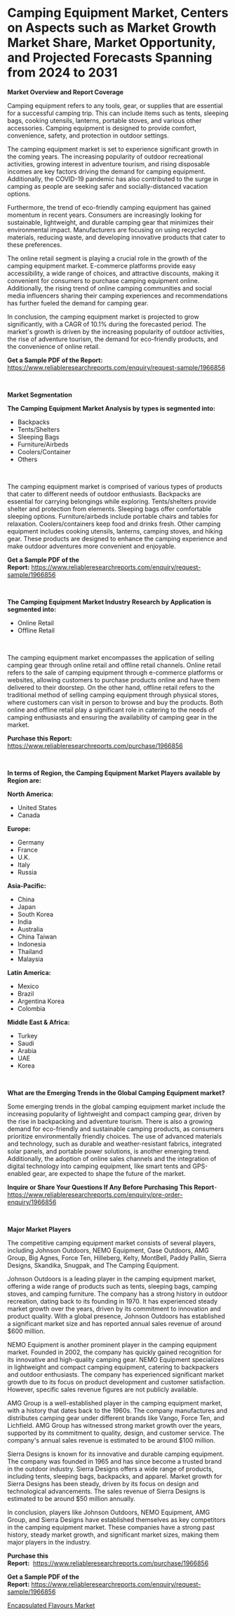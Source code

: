 <p><h1>Camping Equipment Market, Centers on Aspects such as Market Growth Market Share, Market Opportunity, and Projected Forecasts Spanning from 2024 to 2031</h1></p><p><strong>Market Overview and Report Coverage</strong></p>
<p><p>Camping equipment refers to any tools, gear, or supplies that are essential for a successful camping trip. This can include items such as tents, sleeping bags, cooking utensils, lanterns, portable stoves, and various other accessories. Camping equipment is designed to provide comfort, convenience, safety, and protection in outdoor settings.</p><p>The camping equipment market is set to experience significant growth in the coming years. The increasing popularity of outdoor recreational activities, growing interest in adventure tourism, and rising disposable incomes are key factors driving the demand for camping equipment. Additionally, the COVID-19 pandemic has also contributed to the surge in camping as people are seeking safer and socially-distanced vacation options.</p><p>Furthermore, the trend of eco-friendly camping equipment has gained momentum in recent years. Consumers are increasingly looking for sustainable, lightweight, and durable camping gear that minimizes their environmental impact. Manufacturers are focusing on using recycled materials, reducing waste, and developing innovative products that cater to these preferences.</p><p>The online retail segment is playing a crucial role in the growth of the camping equipment market. E-commerce platforms provide easy accessibility, a wide range of choices, and attractive discounts, making it convenient for consumers to purchase camping equipment online. Additionally, the rising trend of online camping communities and social media influencers sharing their camping experiences and recommendations has further fueled the demand for camping gear.</p><p>In conclusion, the camping equipment market is projected to grow significantly, with a CAGR of 10.1% during the forecasted period. The market's growth is driven by the increasing popularity of outdoor activities, the rise of adventure tourism, the demand for eco-friendly products, and the convenience of online retail.</p></p>
<p><strong>Get a Sample PDF of the Report:</strong> <a href="https://www.reliableresearchreports.com/enquiry/request-sample/1966856">https://www.reliableresearchreports.com/enquiry/request-sample/1966856</a></p>
<p>&nbsp;</p>
<p><strong>Market Segmentation</strong></p>
<p><strong>The Camping Equipment Market Analysis by types is segmented into:</strong></p>
<p><ul><li>Backpacks</li><li>Tents/Shelters</li><li>Sleeping Bags</li><li>Furniture/Airbeds</li><li>Coolers/Container</li><li>Others</li></ul></p>
<p>&nbsp;</p>
<p><p>The camping equipment market is comprised of various types of products that cater to different needs of outdoor enthusiasts. Backpacks are essential for carrying belongings while exploring. Tents/shelters provide shelter and protection from elements. Sleeping bags offer comfortable sleeping options. Furniture/airbeds include portable chairs and tables for relaxation. Coolers/containers keep food and drinks fresh. Other camping equipment includes cooking utensils, lanterns, camping stoves, and hiking gear. These products are designed to enhance the camping experience and make outdoor adventures more convenient and enjoyable.</p></p>
<p><strong>Get a Sample PDF of the Report:</strong>&nbsp;<a href="https://www.reliableresearchreports.com/enquiry/request-sample/1966856">https://www.reliableresearchreports.com/enquiry/request-sample/1966856</a></p>
<p>&nbsp;</p>
<p><strong>The Camping Equipment Market Industry Research by Application is segmented into:</strong></p>
<p><ul><li>Online Retail</li><li>Offline Retail</li></ul></p>
<p>&nbsp;</p>
<p><p>The camping equipment market encompasses the application of selling camping gear through online retail and offline retail channels. Online retail refers to the sale of camping equipment through e-commerce platforms or websites, allowing customers to purchase products online and have them delivered to their doorstep. On the other hand, offline retail refers to the traditional method of selling camping equipment through physical stores, where customers can visit in person to browse and buy the products. Both online and offline retail play a significant role in catering to the needs of camping enthusiasts and ensuring the availability of camping gear in the market.</p></p>
<p><strong>Purchase this Report:</strong>&nbsp; <a href="https://www.reliableresearchreports.com/purchase/1966856">https://www.reliableresearchreports.com/purchase/1966856</a></p>
<p>&nbsp;</p>
<p><strong>In terms of Region, the Camping Equipment Market Players available by Region are:</strong></p>
<p>
    <p> <strong> North America: </strong>
        <ul>
            <li>United States</li>
            <li>Canada</li>
        </ul>
        </p> 
    <p> <strong> Europe: </strong>
        <ul>
            <li>Germany</li>
            <li>France</li>
            <li>U.K.</li>
            <li>Italy</li>
            <li>Russia</li>
        </ul>
        </p> 
    <p> <strong> Asia-Pacific: </strong>
        <ul>
            <li>China</li>
            <li>Japan</li>
            <li>South Korea</li>
            <li>India</li>
            <li>Australia</li>
            <li>China Taiwan</li>
            <li>Indonesia</li>
            <li>Thailand</li>
            <li>Malaysia</li>
        </ul>
        </p> 
    <p> <strong> Latin America: </strong>
        <ul>
            <li>Mexico</li>
            <li>Brazil</li>
            <li>Argentina Korea</li>
            <li>Colombia</li>
        </ul>
        </p> 
    <p> <strong> Middle East & Africa: </strong>
        <ul>
            <li>Turkey</li>
            <li>Saudi</li>
            <li>Arabia</li>
            <li>UAE</li>
            <li>Korea</li>
        </ul>
    </p>
    </p>
<p>&nbsp;</p>
<p><strong>What are the Emerging Trends in the Global Camping Equipment market?</strong></p>
<p><p>Some emerging trends in the global camping equipment market include the increasing popularity of lightweight and compact camping gear, driven by the rise in backpacking and adventure tourism. There is also a growing demand for eco-friendly and sustainable camping products, as consumers prioritize environmentally friendly choices. The use of advanced materials and technology, such as durable and weather-resistant fabrics, integrated solar panels, and portable power solutions, is another emerging trend. Additionally, the adoption of online sales channels and the integration of digital technology into camping equipment, like smart tents and GPS-enabled gear, are expected to shape the future of the market.</p></p>
<p><strong>Inquire or Share Your Questions If Any Before Purchasing This Report</strong>- <a href="https://www.reliableresearchreports.com/enquiry/pre-order-enquiry/1966856">https://www.reliableresearchreports.com/enquiry/pre-order-enquiry/1966856</a></p>
<p>&nbsp;</p>
<p><strong>Major Market Players</strong></p>
<p><p>The competitive camping equipment market consists of several players, including Johnson Outdoors, NEMO Equipment, Oase Outdoors, AMG Group, Big Agnes, Force Ten, Hilleberg, Kelty, MontBell, Paddy Pallin, Sierra Designs, Skandika, Snugpak, and The Camping Equipment.</p><p>Johnson Outdoors is a leading player in the camping equipment market, offering a wide range of products such as tents, sleeping bags, camping stoves, and camping furniture. The company has a strong history in outdoor recreation, dating back to its founding in 1970. It has experienced steady market growth over the years, driven by its commitment to innovation and product quality. With a global presence, Johnson Outdoors has established a significant market size and has reported annual sales revenue of around $600 million.</p><p>NEMO Equipment is another prominent player in the camping equipment market. Founded in 2002, the company has quickly gained recognition for its innovative and high-quality camping gear. NEMO Equipment specializes in lightweight and compact camping equipment, catering to backpackers and outdoor enthusiasts. The company has experienced significant market growth due to its focus on product development and customer satisfaction. However, specific sales revenue figures are not publicly available.</p><p>AMG Group is a well-established player in the camping equipment market, with a history that dates back to the 1960s. The company manufactures and distributes camping gear under different brands like Vango, Force Ten, and Lichfield. AMG Group has witnessed strong market growth over the years, supported by its commitment to quality, design, and customer service. The company's annual sales revenue is estimated to be around $100 million.</p><p>Sierra Designs is known for its innovative and durable camping equipment. The company was founded in 1965 and has since become a trusted brand in the outdoor industry. Sierra Designs offers a wide range of products, including tents, sleeping bags, backpacks, and apparel. Market growth for Sierra Designs has been steady, driven by its focus on design and technological advancements. The sales revenue of Sierra Designs is estimated to be around $50 million annually.</p><p>In conclusion, players like Johnson Outdoors, NEMO Equipment, AMG Group, and Sierra Designs have established themselves as key competitors in the camping equipment market. These companies have a strong past history, steady market growth, and significant market sizes, making them major players in the industry.</p></p>
<p><strong>Purchase this Report:</strong>&nbsp;&nbsp;<a href="https://www.reliableresearchreports.com/purchase/1966856">https://www.reliableresearchreports.com/purchase/1966856</a></p>
<p></p>
<p><strong>Get a Sample PDF of the Report:</strong>&nbsp;<a href="https://www.reliableresearchreports.com/enquiry/request-sample/1966856">https://www.reliableresearchreports.com/enquiry/request-sample/1966856</a></p>
<p><p><a href="https://github.com/tamvrosiya/Market-Research-Report-List-1/blob/main/encapsulated-flavours-market.md">Encapsulated Flavours Market</a></p></p>